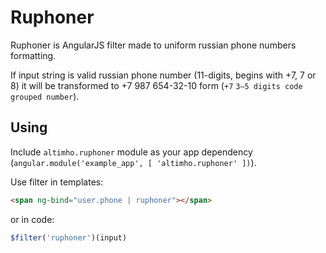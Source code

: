 Ruphoner
========

Ruphoner is AngularJS filter made to uniform russian phone numbers formatting.

If input string is valid russian phone number (11-digits, begins with +7, 7 or 8) it will be transformed to +7 987 654-32-10 form (`+7` `3–5 digits code` `grouped number`).

Using
-----

Include `altimho.ruphoner` module as your app dependency (`angular.module('example_app', [ 'altimho.ruphoner' ])`).

Use filter in templates:

```html
<span ng-bind="user.phone | ruphoner"></span>
```

or in code:

```javascript
$filter('ruphoner')(input)
```
